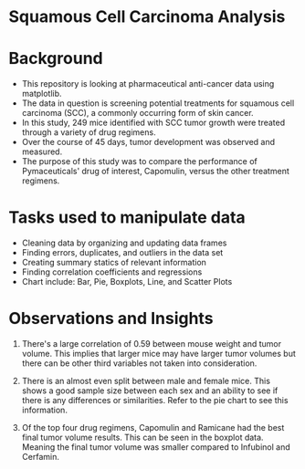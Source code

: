 # Squamous Cell Carcinoma Analysis

# Background

- This repository is looking at pharmaceutical anti-cancer data using matplotlib. 
- The data in question is screening potential treatments for squamous cell carcinoma (SCC), a commonly occurring form of skin cancer.
- In this study, 249 mice identified with SCC tumor growth were treated through a variety of drug regimens. 
- Over the course of 45 days, tumor development was observed and measured. 
- The purpose of this study was to compare the performance of Pymaceuticals' drug of interest, Capomulin, versus the other treatment regimens.

# Tasks used to manipulate data
- Cleaning data by organizing and updating data frames 
- Finding errors, duplicates, and outliers in the data set
- Creating summary statics of relevant information
- Finding correlation coefficients and regressions
- Chart include: Bar, Pie, Boxplots, Line, and Scatter Plots

# Observations and Insights
1. There's a large correlation of 0.59 between mouse weight and tumor volume. This implies that larger mice may have larger tumor volumes but there can be other third variables not taken into consideration.

2. There is an almost even split between male and female mice. This shows a good sample size between each sex and an ability to see if there is any differences or similarities. Refer to the pie chart to see this information.

3. Of the top four drug regimens, Capomulin and Ramicane had the best final tumor volume results. This can be seen in the boxplot data. Meaning the final tumor volume was smaller compared to Infubinol and Cerfamin.
